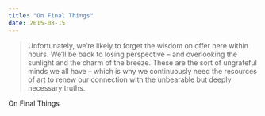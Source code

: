 ```yaml
---
title: "On Final Things"
date: 2015-08-15
---
```


> Unfortunately, we’re likely to forget the wisdom on offer here within hours. We’ll be back to losing perspective – and overlooking the sunlight and the charm of the breeze. These are the sort of ungrateful minds we all have – which is why we continuously need the resources of art to renew our connection with the unbearable but deeply necessary truths.

On Final Things
